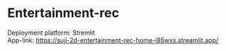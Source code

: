 # Entertainment-rec



Deployment platform: Stremlit  
App-link: https://suji-2d-entertainment-rec-home-j85wxs.streamlit.app/
